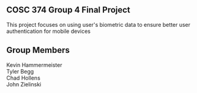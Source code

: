 ## COSC 374 Group 4 Final Project
This project focuses on using user's biometric data to ensure better user authentication for mobile devices
## Group Members  
Kevin Hammermeister  
Tyler Begg  
Chad Hollens  
John Zielinski  
